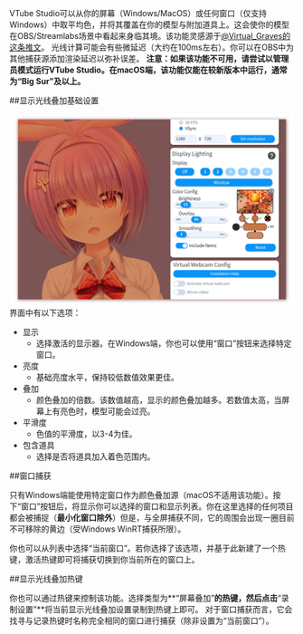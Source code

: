VTube Studio可以从你的屏幕（Windows/MacOS）或任何窗口（仅支持Windows）中取平均色，并将其覆盖在你的模型与附加道具上。这会使你的模型在OBS/Streamlabs场景中看起来身临其境。该功能灵感源于[@Virtual_Graves的这条推文](https://twitter.com/Virtual_Graves/status/1434154401707397120)。
光线计算可能会有些微延迟（大约在100ms左右）。你可以在OBS中为其他捕获源添加渲染延迟以弥补误差。
**注意：如果该功能不可用，请尝试以管理员模式运行VTube Studio。在macOS端，该功能仅能在较新版本中运行，通常为“Big Sur”及以上。**

##显示光线叠加基础设置

![](https://github.com/Elegetic/Photos/blob/main/VTS/vts_lighting_overlay.png)
界面中有以下选项：

* 显示
  * 选择激活的显示器。在Windows端，你也可以使用“窗口”按钮来选择特定窗口。
* 亮度
  * 基础亮度水平，保持较低数值效果更佳。
* 叠加
  * 颜色叠加的倍数。该数值越高，显示的颜色叠加越多。若数值太高，当屏幕上有亮色时，模型可能会过亮。
* 平滑度
  * 色值的平滑度，以3-4为佳。
* 包含道具
  * 选择是否将道具加入着色范围内。

##窗口捕获

只有Windows端能使用特定窗口作为颜色叠加源（macOS不适用该功能）。按下“窗口”按钮后，将显示你可以选择的窗口和显示列表。你在这里选择的任何项目都会被捕捉（**最小化窗口除外**）但是，与全屏捕获不同，它的周围会出现一圈目前不可移除的黄边（受Windows WinRT捕获所限）。

你也可以从列表中选择“当前窗口”。若你选择了该选项，并基于此新建了一个热键，激活热键即可将捕获切换到你当前所在的窗口上。

##显示光线叠加热键

你也可以通过热键来控制该功能。选择类型为**“屏幕叠加”**的热键，然后点击**“录制设置”**将当前显示光线叠加设置录制到热键上即可。
对于窗口捕获而言，它会找寻与记录热键时名称完全相同的窗口进行捕获（除非设置为“当前窗口”）。